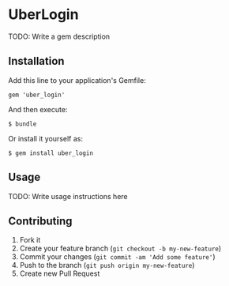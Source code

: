 # UberLogin

TODO: Write a gem description

## Installation

Add this line to your application's Gemfile:

    gem 'uber_login'

And then execute:

    $ bundle

Or install it yourself as:

    $ gem install uber_login

## Usage

TODO: Write usage instructions here

## Contributing

1. Fork it
2. Create your feature branch (`git checkout -b my-new-feature`)
3. Commit your changes (`git commit -am 'Add some feature'`)
4. Push to the branch (`git push origin my-new-feature`)
5. Create new Pull Request

